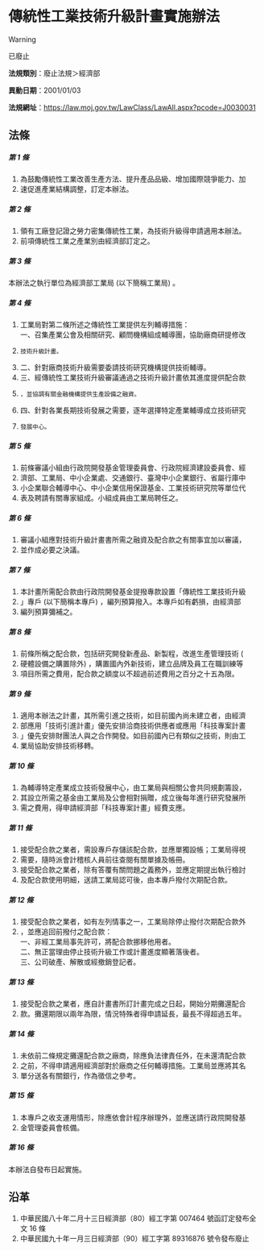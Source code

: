 # 傳統性工業技術升級計畫實施辦法
> [!WARNING]
> 已廢止

**法規類別**：廢止法規＞經濟部

**異動日期**：2001/01/03  

**法規網址**：https://law.moj.gov.tw/LawClass/LawAll.aspx?pcode=J0030031



## 法條
##### 第 1 條
1. 為鼓勵傳統性工業改善生產方法、提升產品品級、增加國際競爭能力、加
1. 速促進產業結構調整，訂定本辦法。

##### 第 2 條
1. 領有工廠登記證之勞力密集傳統性工業，為技術升級得申請適用本辦法。
1. 前項傳統性工業之產業別由經濟部訂定之。

##### 第 3 條
本辦法之執行單位為經濟部工業局 (以下簡稱工業局) 。

##### 第 4 條
1. 工業局對第二條所述之傳統性工業提供左列輔導措施：  
一、召集產業公會及相關研究、顧問機構組成輔導團，協助廠商研提修改
1.     技術升級計畫。
1. 二、針對廠商技術升級需要委請技術研究機構提供技術輔導。
1. 三、經傳統性工業技術升級審議通過之技術升級計畫依其進度提供配合款
1.     ，並協調有關金融機構提供生產設備之融資。
1. 四、針對各業長期技術發展之需要，逐年選擇特定產業輔導成立技術研究
1.     發展中心。

##### 第 5 條
1. 前條審議小組由行政院開發基金管理委員會、行政院經濟建設委員會、經
1. 濟部、工業局、中小企業處、交通銀行、臺灣中小企業銀行、省屬行庫中
1. 小企業聯合輔導中心、中小企業信用保證基金、工業技術研究院等單位代
1. 表及聘請有關專家組成。小組成員由工業局聘任之。

##### 第 6 條
1. 審議小組應對技術升級計畫書所需之融資及配合款之有關事宜加以審議，
1. 並作成必要之決議。

##### 第 7 條
1. 本計畫所需配合款由行政院開發基金提撥專款設置「傳統性工業技術升級
1. 」專戶 (以下簡稱本專戶) ，編列預算撥入。本專戶如有虧損，由經濟部
1. 編列預算彌補之。

##### 第 8 條
1. 前條所稱之配合款，包括研究開發新產品、新製程，改進生產管理技術 (
1. 硬體設備之購置除外) ，購置國內外新技術，建立品牌及員工在職訓練等
1. 項目所需之費用，配合款之額度以不超過前述費用之百分之十五為限。

##### 第 9 條
1. 適用本辦法之計畫，其所需引進之技術，如目前國內尚未建立者，由經濟
1. 部應用「技術引進計畫」優先安排洽商技術供應者或應用「科技專案計畫
1. 」優先安排財團法人與之合作開發。如目前國內已有類似之技術，則由工
1. 業局協助安排技術移轉。

##### 第 10 條
1. 為輔導特定產業成立技術發展中心，由工業局與相關公會共同規劃籌設，
1. 其設立所需之基金由工業局及公會相對捐贈，成立後每年進行研究發展所
1. 需之費用，得申請經濟部「科技專案計畫」經費支應。

##### 第 11 條
1. 接受配合款之業者，需設專戶存儲該配合款，並應單獨設帳；工業局得視
1. 需要，隨時派會計稽核人員前往查閱有關單據及帳冊。
1. 接受配合款之業者，除有答覆有關問題之義務外，並應定期提出執行檢討
1. 及配合款使用明細，送請工業局認可後，由本專戶撥付次期配合款。

##### 第 12 條
1. 接受配合款之業者，如有左列情事之一，工業局除停止撥付次期配合款外
1. ，並應追回前撥付之配合款：  
一、非經工業局事先許可，將配合款挪移他用者。  
二、無正當理由停止技術升級工作或計畫進度顯著落後者。  
三、公司破產、解散或經撤銷登記者。

##### 第 13 條
1. 接受配合款之業者，應自計畫書所訂計畫完成之日起，開始分期攤還配合
1. 款。攤還期限以兩年為限，情況特殊者得申請延長，最長不得超過五年。

##### 第 14 條
1. 未依前二條規定攤還配合款之廠商，除應負法律責任外，在未還清配合款
1. 之前，不得申請適用經濟部對於廠商之任何輔導措施。工業局並應將其名
1. 單分送各有關銀行，作為徵信之參考。

##### 第 15 條
1. 本專戶之收支運用情形，除應依會計程序辦理外，並應送請行政院開發基
1. 金管理委員會核備。

##### 第 16 條
本辦法自發布日起實施。

## 沿革
1. 中華民國八十年二月十三日經濟部（80）經工字第 007464 號函訂定發布全文 16 條
1. 中華民國九十年一月三日經濟部（90）經工字第 89316876 號令發布廢止
